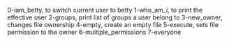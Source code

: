0-iam_betty, to switch current user to betty
1-who_am_i, to print the effective user
2-groups, print list of groups a user belong to
3-new_owner, changes file ownership
4-empty, create an empty file
5-execute, sets file permission to the owner
6-multiple_permissions
7-everyone
